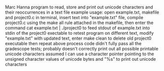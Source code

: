 Marc Hanna
program to read, store and print out unicode characters and their reoccurrences in a text file
example usage: open example.txt, makefile and project0.c in terminal, insert text into "example.txt" file, compile project0.c using the make all rule attached in the makefile, then enter the command cat example.txt | ./project0 to feed stdout of example.txt into stdin of the project0 exectable 
to retest program on different text, modify "example.txt" with updated text, enter make clean to delete old project0 executable then repeat above process
code didn't fully pass all the gradescope tests; probably doesn't correctly print out all possible printable unicode characters
assumed I can use a character pointer pointing to the unsigned character values of unicode bytes and "%s" to print out unicode characters
